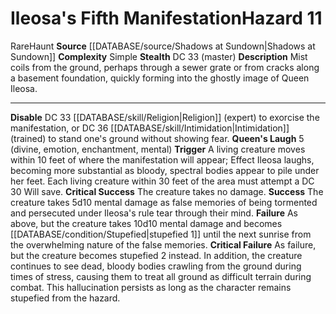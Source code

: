 ﻿---
complexity: Simple
hazard_type: Haunt
id: '166'
level: '11'
name: Ileosa's Fifth Manifestation
rarity: Rare
source: '[[DATABASE/source/Shadows at Sundown|Shadows at Sundown]]'
trait:
- '[[DATABASE/trait/Haunt|Haunt]]'
- '[[DATABASE/trait/Rare|Rare]]'
type: Hazard

---
# Ileosa's Fifth Manifestation<span class="item-type">Hazard 11</span>

<span class="trait-rare item-trait">Rare</span><span class="item-trait">Haunt</span>
**Source** [[DATABASE/source/Shadows at Sundown|Shadows at Sundown]]
**Complexity** Simple
**Stealth** DC 33 (master)
**Description** Mist coils from the ground, perhaps through a sewer grate or from cracks along a basement foundation, quickly forming into the ghostly image of Queen Ileosa.

---
**Disable** DC 33 [[DATABASE/skill/Religion|Religion]] (expert) to exorcise the manifestation, or DC 36 [[DATABASE/skill/Intimidation|Intimidation]] (trained) to stand one's ground without showing fear.
**Queen's Laugh** <span class="action-icon">5</span> (divine, emotion, enchantment, mental) **Trigger** A living creature moves within 10 feet of where the manifestation will appear; Effect Ileosa laughs, becoming more substantial as bloody, spectral bodies appear to pile under her feet. Each living creature within 30 feet of the area must attempt a DC 30 Will save.
**Critical Success** The creature takes no damage.
**Success** The creature takes 5d10 mental damage as false memories of being tormented and persecuted under Ileosa's rule tear through their mind.
**Failure** As above, but the creature takes 10d10 mental damage and becomes [[DATABASE/condition/Stupefied|stupefied 1]] until the next sunrise from the overwhelming nature of the false memories.
**Critical Failure** As failure, but the creature becomes stupefied 2 instead. In addition, the creature continues to see dead, bloody bodies crawling from the ground during times of stress, causing them to treat all ground as difficult terrain during combat. This hallucination persists as long as the character remains stupefied from the hazard.